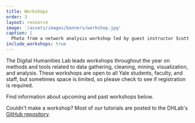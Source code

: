 ```yaml
---
title: Workshops
order: 3
layout: resource
image: '/assets/images/banners/workshop.jpg'
caption: |
  Photo from a network analysis workshop led by guest instructor Scott Weingart. Photo by Michael Marsland.
include_workshops: true
---
```


The Digital Humanities Lab leads workshops throughout the year on methods and tools related to data gathering, cleaning, mining, visualization, and analysis. These workshops are open to all Yale students, faculty, and staff, but sometimes space is limited, so please check to see if registration is required.

Find information about upcoming and past workshops below. 

Couldn't make a workshop? Most of our tutorials are posted to the DHLab's [GitHub repository](https://github.com/YaleDHLab/lab-workshops).
